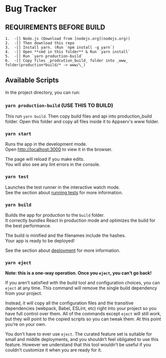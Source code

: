 # Bug Tracker

## REQUIREMENTS BEFORE BUILD

    1.  -[] Node.js (Download from [nodejs.org](nodejs.org))
    2.  -[] Then download this repo
    3.  -[] Install yarn. (Run `npm install -g yarn`)
    4.  -[] Open **cmd in this folder** & Run `yarn install`
    5.  -[] Run `yarn production-build`
    6.  -[] Copy files _prodcution_build_ folder into _www_ folder(production*build/* -> www/\_)

## Available Scripts

In the project directory, you can run:

### `yarn production-build` (USE THIS TO BUILD)

This run `yarn build`. Then copy build files and api into production_build folder. Open this folder and copy all files inside it to Appserv's www folder.

### `yarn start`

Runs the app in the development mode.\
Open [http://localhost:3000](http://localhost:3000) to view it in the browser.

The page will reload if you make edits.\
You will also see any lint errors in the console.

### `yarn test`

Launches the test runner in the interactive watch mode.\
See the section about [running tests](https://facebook.github.io/create-react-app/docs/running-tests) for more information.

### `yarn build`

Builds the app for production to the `build` folder.\
It correctly bundles React in production mode and optimizes the build for the best performance.

The build is minified and the filenames include the hashes.\
Your app is ready to be deployed!

See the section about [deployment](https://facebook.github.io/create-react-app/docs/deployment) for more information.

### `yarn eject`

**Note: this is a one-way operation. Once you `eject`, you can’t go back!**

If you aren’t satisfied with the build tool and configuration choices, you can `eject` at any time. This command will remove the single build dependency from your project.

Instead, it will copy all the configuration files and the transitive dependencies (webpack, Babel, ESLint, etc) right into your project so you have full control over them. All of the commands except `eject` will still work, but they will point to the copied scripts so you can tweak them. At this point you’re on your own.

You don’t have to ever use `eject`. The curated feature set is suitable for small and middle deployments, and you shouldn’t feel obligated to use this feature. However we understand that this tool wouldn’t be useful if you couldn’t customize it when you are ready for it.
